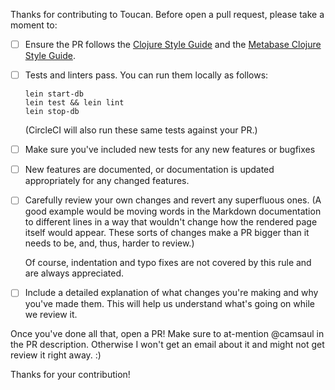 Thanks for contributing to Toucan. Before open a pull request, please take a moment to:

- [ ] Ensure the PR follows the [Clojure Style Guide](https://github.com/bbatsov/clojure-style-guide) and the [Metabase Clojure Style Guide](https://github.com/metabase/metabase/wiki/Metabase-Clojure-Style-Guide).
- [ ] Tests and linters pass. You can run them locally as follows:

      lein start-db
      lein test && lein lint
      lein stop-db
      
    (CircleCI will also run these same tests against your PR.)
- [ ] Make sure you've included new tests for any new features or bugfixes
- [ ] New features are documented, or documentation is updated appropriately for any changed features.
- [ ] Carefully review your own changes and revert any superfluous ones. (A good example would be moving words in the Markdown documentation to different lines in a way that wouldn't change how the rendered page itself would appear. These sorts of changes make a PR bigger than it needs to be, and, thus, harder to review.)

    Of course, indentation and typo fixes are not covered by this rule and are always appreciated.
- [ ] Include a detailed explanation of what changes you're making and why you've made them. This will help us understand what's going on while we review it.

Once you've done all that, open a PR! Make sure to at-mention @camsaul in the PR description. Otherwise I won't get an email about it and might not get review it right away. :)

Thanks for your contribution!
